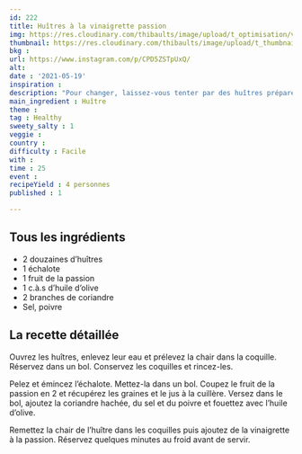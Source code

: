 ```yaml
---
id: 222
title: Huîtres à la vinaigrette passion
img: https://res.cloudinary.com/thibaults/image/upload/t_optimisation/v1621862109/Recipes/20210519_huitres_passion.jpg
thumbnail: https://res.cloudinary.com/thibaults/image/upload/t_thumbnail_josie/v1621862109/Recipes/20210519_huitres_passion.jpg
bkg : 
url: https://www.instagram.com/p/CPD5ZSTpUxQ/
alt: 
date : '2021-05-19'
inspiration : 
description: "Pour changer, laissez-vous tenter par des huîtres préparées avec une vinaigrette passion."
main_ingredient : Huître
theme : 
tag : Healthy
sweety_salty : 1
veggie : 
country : 
difficulty : Facile
with : 
time : 25
event : 
recipeYield : 4 personnes
published : 1

---
```


## Tous les ingrédients
 - 2 douzaines d’huîtres
 - 1 échalote
 - 1 fruit de la passion
 - 1 c.à.s d’huile d’olive
 - 2 branches de coriandre
 - Sel, poivre

## La recette détaillée
Ouvrez les huîtres, enlevez leur eau et prélevez la chair dans la coquille. Réservez dans un bol. Conservez les coquilles et rincez-les.

Pelez et émincez l’échalote. Mettez-la dans un bol. Coupez le fruit de la passion en 2 et récupérez les graines et le jus à la cuillère. Versez dans le bol, ajoutez la coriandre hachée, du sel et du poivre et fouettez avec l’huile d’olive.

Remettez la chair de l’huître dans les coquilles puis ajoutez de la vinaigrette à la passion. Réservez quelques minutes au froid avant de servir.